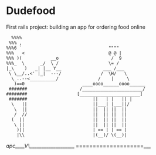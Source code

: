 Dudefood
========

First rails project: building an app for ordering food online



      %%%%
     %%% ,
    %%%6 `                                 """"
    %%%   <                                @ @ |
    %%% )(           __o                    /  9
    %%%_  \      _/  \ /                   \= /
    |_\    )   _| |__ Y__                ___ /___
     \ \__/..<' |_|  ---/               /  \H/   \
      \_..--<__________/               /    |     \
       )==0                      ____oooo______oooo______
     #######                    /_______________________/
    ########                   [_______________________]
     #######                         ||   | |   || |
      \   ||                         ||___| |___||/
       \  ||                         ||  || ||  ||
       /  //                         ||  || ||  ||
      (  ||                          ||  || ||  ||
       \ ||                          ||  || ||  ||
        )||                          | == | | == |
        |\\                          |(__)/ \(__)|
_apc____V\\\____________________ ====================___
